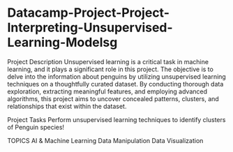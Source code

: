 # Datacamp-Project-Project-Interpreting-Unsupervised-Learning-Modelsg


Project Description
Unsupervised learning is a critical task in machine learning, and it plays a significant role in this project. The objective is to delve into the information about penguins by utilizing unsupervised learning techniques on a thoughtfully curated dataset. By conducting thorough data exploration, extracting meaningful features, and employing advanced algorithms, this project aims to uncover concealed patterns, clusters, and relationships that exist within the dataset.

Project Tasks
Perform unsupervised learning techniques to identify clusters of Penguin species!

TOPICS
AI & Machine Learning
Data Manipulation
Data Visualization
